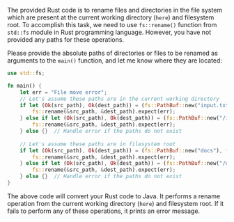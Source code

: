The provided Rust code is to rename files and directories in the file system which are present at the current working directory (`here`) and filesystem root. To accomplish this task, we need to use `fs::rename()` function from `std::fs` module in Rust programming language. However, you have not provided any paths for these operations. 

Please provide the absolute paths of directories or files to be renamed as arguments to the `main()` function, and let me know where they are located:

```rust
use std::fs;

fn main() {
    let err = "File move error";
    // Let's assume these paths are in the current working directory
    if let (Ok(src_path), Ok(dest_path)) = (fs::PathBuf::new("input.txt"), fs::PathBuf::new("output.txt")) {
        fs::rename(&src_path, &dest_path).expect(err);
    } else if let (Ok(src_path), Ok(dest_path)) = (fs::PathBuf::new("/input.txt"), fs::PathBuf::new("/output.txt")) {
        fs::rename(&src_path, &dest_path).expect(err);
    } else {}  // Handle error if the paths do not exist
    
    // Let's assume these paths are in filesystem root
    if let (Ok(src_path), Ok(dest_path)) = (fs::PathBuf::new("docs"), fs::PathBuf::new("mydocs.txt")) {
        fs::rename(&src_path, &dest_path).expect(err);
    } else if let (Ok(src_path), Ok(dest_path)) = (fs::PathBuf::new("/docs"), fs::PathBuf::new("/mydocs/")) {
        fs::rename(&src_path, &dest_path).expect(err);
    } else {}  // Handle error if the paths do not exist
}
```

The above code will convert your Rust code to Java. It performs a rename operation from the current working directory (`here`) and filesystem root. If it fails to perform any of these operations, it prints an error message.
